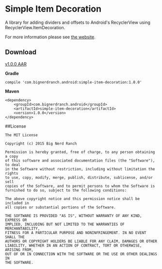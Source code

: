 # Simple Item Decoration

A library for adding dividers and offsets to Android's RecyclerView using RecyclerView.ItemDecoration.

For more information please see [the website](http://bignerdranch.github.io/simple-item-decoration/).


## Download

[v1.0.0 AAR](http://repo1.maven.org/maven2/com/bignerdranch/android/simple-item-decoration/1.0.0/simple-item-decoration-1.0.0.aar)

**Gradle**

```
compile 'com.bignerdranch.android:simple-item-decoration:1.0.0'
```

**Maven**

```
<dependency>
    <groupId>com.bignerdranch.android</groupId>
    <artifactId>simple-item-decoration</artifactId>
    <version>1.0.0</version>
</dependency>
```


##License

```
The MIT License

Copyright (c) 2015 Big Nerd Ranch

Permission is hereby granted, free of charge, to any person obtaining a copy
of this software and associated documentation files (the "Software"), to deal
in the Software without restriction, including without limitation the rights
to use, copy, modify, merge, publish, distribute, sublicense, and/or sell
copies of the Software, and to permit persons to whom the Software is
furnished to do so, subject to the following conditions:

The above copyright notice and this permission notice shall be included in
all copies or substantial portions of the Software.

THE SOFTWARE IS PROVIDED "AS IS", WITHOUT WARRANTY OF ANY KIND, EXPRESS OR
IMPLIED, INCLUDING BUT NOT LIMITED TO THE WARRANTIES OF MERCHANTABILITY,
FITNESS FOR A PARTICULAR PURPOSE AND NONINFRINGEMENT. IN NO EVENT SHALL THE
AUTHORS OR COPYRIGHT HOLDERS BE LIABLE FOR ANY CLAIM, DAMAGES OR OTHER
LIABILITY, WHETHER IN AN ACTION OF CONTRACT, TORT OR OTHERWISE, ARISING FROM,
OUT OF OR IN CONNECTION WITH THE SOFTWARE OR THE USE OR OTHER DEALINGS IN
THE SOFTWARE.
```
